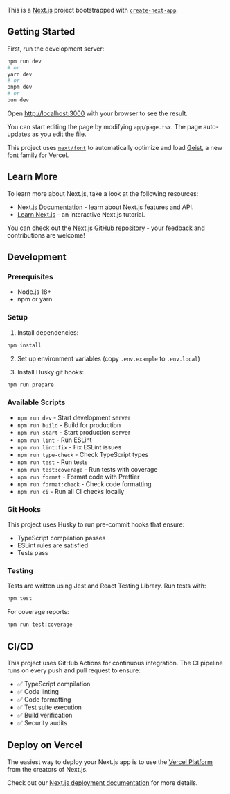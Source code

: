 This is a [Next.js](https://nextjs.org) project bootstrapped with [`create-next-app`](https://nextjs.org/docs/app/api-reference/cli/create-next-app).

## Getting Started

First, run the development server:

```bash
npm run dev
# or
yarn dev
# or
pnpm dev
# or
bun dev
```

Open [http://localhost:3000](http://localhost:3000) with your browser to see the result.

You can start editing the page by modifying `app/page.tsx`. The page auto-updates as you edit the file.

This project uses [`next/font`](https://nextjs.org/docs/app/building-your-application/optimizing/fonts) to automatically optimize and load [Geist](https://vercel.com/font), a new font family for Vercel.

## Learn More

To learn more about Next.js, take a look at the following resources:

- [Next.js Documentation](https://nextjs.org/docs) - learn about Next.js features and API.
- [Learn Next.js](https://nextjs.org/learn) - an interactive Next.js tutorial.

You can check out [the Next.js GitHub repository](https://github.com/vercel/next.js) - your feedback and contributions are welcome!

## Development

### Prerequisites

- Node.js 18+
- npm or yarn

### Setup

1. Install dependencies:

```bash
npm install
```

2. Set up environment variables (copy `.env.example` to `.env.local`)

3. Install Husky git hooks:

```bash
npm run prepare
```

### Available Scripts

- `npm run dev` - Start development server
- `npm run build` - Build for production
- `npm run start` - Start production server
- `npm run lint` - Run ESLint
- `npm run lint:fix` - Fix ESLint issues
- `npm run type-check` - Check TypeScript types
- `npm run test` - Run tests
- `npm run test:coverage` - Run tests with coverage
- `npm run format` - Format code with Prettier
- `npm run format:check` - Check code formatting
- `npm run ci` - Run all CI checks locally

### Git Hooks

This project uses Husky to run pre-commit hooks that ensure:

- TypeScript compilation passes
- ESLint rules are satisfied
- Tests pass

### Testing

Tests are written using Jest and React Testing Library. Run tests with:

```bash
npm test
```

For coverage reports:

```bash
npm run test:coverage
```

## CI/CD

This project uses GitHub Actions for continuous integration. The CI pipeline runs on every push and pull request to ensure:

- ✅ TypeScript compilation
- ✅ Code linting
- ✅ Code formatting
- ✅ Test suite execution
- ✅ Build verification
- ✅ Security audits

## Deploy on Vercel

The easiest way to deploy your Next.js app is to use the [Vercel Platform](https://vercel.com/new?utm_medium=default-template&filter=next.js&utm_source=create-next-app&utm_campaign=create-next-app-readme) from the creators of Next.js.

Check out our [Next.js deployment documentation](https://nextjs.org/docs/app/building-your-application/deploying) for more details.
